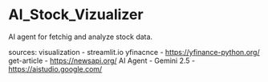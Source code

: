# AI_Stock_Vizualizer
AI agent for fetchig and analyze stock data.

sources:
visualization - streamlit.io
yfinacnce - https://yfinance-python.org/
get-article - https://newsapi.org/
AI Agent - Gemini 2.5 - https://aistudio.google.com/


